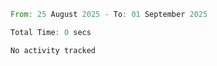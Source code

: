 <!--START_SECTION:waka-->

```rust
From: 25 August 2025 - To: 01 September 2025

Total Time: 0 secs

No activity tracked
```

<!--END_SECTION:waka-->
